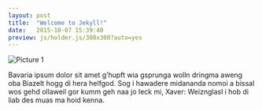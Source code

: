 ```yaml
---
layout: post
title:  "Welcome to Jekyll!"
date:   2015-10-07 15:39:40
preview: js/holder.js/300x300?auto=yes
---
```


![Picture 1](js/holder.js/800x600?auto=yes)

Bavaria ipsum dolor sit amet g’hupft wia gsprunga wolln dringma aweng oba Biazelt hogg di hera helfgod. Sog i hawadere midananda nomoi a bissal wos gehd ollaweil gor kumm geh naa jo leck mi, Xaver: Weiznglasl i hob di liab des muas ma hoid kenna.

